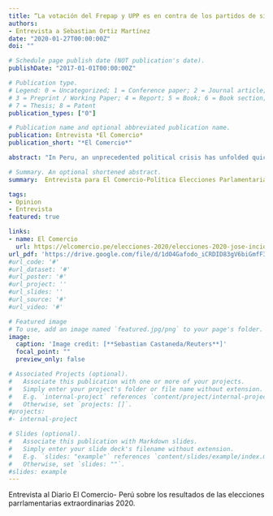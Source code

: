 ```yaml
---
title: “La votación del Frepap y UPP es en contra de los partidos de siempre”
authors:
- Entrevista a Sebastian Ortiz Martínez
date: "2020-01-27T00:00:00Z"
doi: ""

# Schedule page publish date (NOT publication's date).
publishDate: "2017-01-01T00:00:00Z"

# Publication type.
# Legend: 0 = Uncategorized; 1 = Conference paper; 2 = Journal article;
# 3 = Preprint / Working Paper; 4 = Report; 5 = Book; 6 = Book section;
# 7 = Thesis; 8 = Patent
publication_types: ["0"]

# Publication name and optional abbreviated publication name.
publication: Entrevista *El Comercio*
publication_short: "*El Comercio*"

abstract: "In Peru, an unprecedented political crisis has unfolded quickly in the midst of rising death tolls and widespread economic damage from the coronavirus pandemic. On Nov. 9, 80 percent of the Peruvian Congress voted to oust President Martín Vizcarra for alleged corruption. Congressional Speaker Manuel Merino became interim president on Nov. 10."

# Summary. An optional shortened abstract.
summary:  Entrevista para El Comercio-Política Elecciones Parlamentarias 2020

tags:
- Opinion
- Entrevista
featured: true

links:
- name: El Comercio
  url: https://elcomercio.pe/elecciones-2020/elecciones-2020-jose-incio-la-votacion-del-frepap-y-upp-es-en-contra-de-los-partidos-de-siempre-noticia/
url_pdf: 'https://drive.google.com/file/d/1dO4Gafodo_iCRDID83gV6biGmfF3TkIk/view?usp=sharing'
#url_code: '#'
#url_dataset: '#'
#url_poster: '#'
#url_project: ''
#url_slides: ''
#url_source: '#'
#url_video: '#'

# Featured image
# To use, add an image named `featured.jpg/png` to your page's folder. 
image:
  caption: 'Image credit: [**Sebastian Castaneda/Reuters**]'
  focal_point: ""
  preview_only: false

# Associated Projects (optional).
#   Associate this publication with one or more of your projects.
#   Simply enter your project's folder or file name without extension.
#   E.g. `internal-project` references `content/project/internal-project/index.md`.
#   Otherwise, set `projects: []`.
#projects:
#- internal-project

# Slides (optional).
#   Associate this publication with Markdown slides.
#   Simply enter your slide deck's filename without extension.
#   E.g. `slides: "example"` references `content/slides/example/index.md`.
#   Otherwise, set `slides: ""`.
#slides: example
---
```


Entrevista al Diario El Comercio- Perú sobre los resultados de las elecciones parrlamentarias extraordinarias 2020. 


